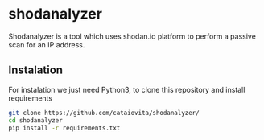 # shodanalyzer
Shodanalyzer is a tool which uses shodan.io platform to perform a passive scan for an IP address.

## Instalation

For instalation we just need Python3, to clone this repository and install requirements

```bash
git clone https://github.com/cataiovita/shodanalyzer/
cd shodanalyzer
pip install -r requirements.txt
```


